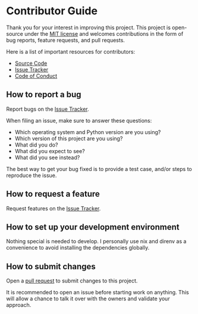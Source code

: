 # Contributor Guide

Thank you for your interest in improving this project.
This project is open-source under the [MIT license] and
welcomes contributions in the form of bug reports, feature requests, and pull requests.

Here is a list of important resources for contributors:

- [Source Code]
- [Issue Tracker]
- [Code of Conduct]

[mit license]: https://spdx.org/licenses/MIT
[source code]: https://github.com/kergoth/mirroring
[issue tracker]: https://github.com/kergoth/mirroring/issues

## How to report a bug

Report bugs on the [Issue Tracker].

When filing an issue, make sure to answer these questions:

- Which operating system and Python version are you using?
- Which version of this project are you using?
- What did you do?
- What did you expect to see?
- What did you see instead?

The best way to get your bug fixed is to provide a test case,
and/or steps to reproduce the issue.

## How to request a feature

Request features on the [Issue Tracker].

## How to set up your development environment

Nothing special is needed to develop. I personally use nix and direnv as a
convenience to avoid installing the dependencies globally.

## How to submit changes

Open a [pull request] to submit changes to this project.

It is recommended to open an issue before starting work on anything.
This will allow a chance to talk it over with the owners and validate your approach.

[pull request]: https://github.com/kergoth/mirroring/pulls

<!-- github-only -->

[code of conduct]: CODE_OF_CONDUCT.md
